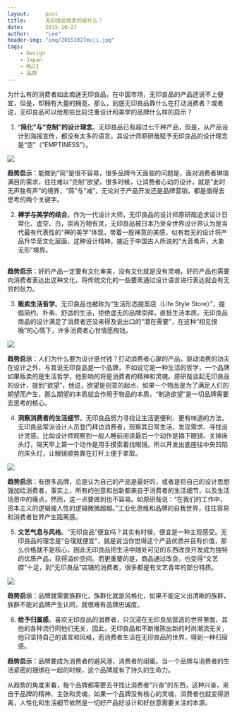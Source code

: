 ```yaml
---
layout:     post
title:      无印良品贩卖的是什么？
date:       2015-10-27
author:     "Lee"
header-img: "img/20151027muji.jpg"
tags:
    - Design
    - Japan
    - MUJI
    - 品牌
---
```

为什么有的消费者如此痴迷无印良品，在中国市场，无印良品的产品还说不上便宜，但是，却拥有大量的拥趸。那么，到底无印良品靠什么在打动消费者？或者说，无印良品可以给那些比较注重设计和美学的品牌什么样的启示？


1. “**简化”与“克制”的设计理念**。无印良品已有超过七千种产品，但是，从产品设计到海报宣传，都没有太多的语言。其设计师原研哉赋予无印良品的设计理念是“空”（“EMPTINESS”）。

 
![](http://7xnqez.com1.z0.glb.clouddn.com/20140402142323_27981.jpg)


 

**趋势启示**：能做到“简”是很不容易，很多品牌今天面临的问题是，面对消费者琳琅满目的需求，往往难以“克制”欲望，很多时候，让消费者心动的设计，就是“此时无声胜有声”的境界，“简”与“减”，无论对于产品开发还是品牌营销，都是值得去思考的两个关键字。
 
2. **禅学与美学的结合**。作为一代设计大师，无印良品的设计师原研哉追求设计日常化、虚空、白，崇尚万物有灵，无印良品被日本乃至全世界设计界认为是当代最有代表性的“禅的美学”体现，带着一股禅意的美感，似有若无的设计将产品升华至文化层面，这种设计精神，接近于中国古人所说的“大音希声，大象无形”境界。

 ![]()

**趋势启示**：好的产品一定要有文化审美，没有文化就是没有灵魂，好的产品也需要向消费者表达出这种文化，将传统文化的一些要素通过设计语言进行表达就会有无穷的张力。
 
3. **贩卖生活哲学**。无印良品也被称为“生活形态提案店（Life Style Store）”，提倡简约、朴素、舒适的生活，拒绝虚无的品牌崇拜，直抵生活本质。无印良品商品的设计满足了消费者还没来得及说出口的“潜在需要”，在这种“相见恨晚”的心情下，许多消费者心甘情愿掏钱。

 

![](http://7xnqez.com1.z0.glb.clouddn.com/20140402143228_56569.jpg)

 

**趋势启示**：人们为什么要为设计感付钱？打动消费者心扉的产品，驱动消费的功夫在设计之外，与其说无印良品是一个品牌，不如说它是一种生活的哲学，一个品牌如果贩卖的是生活哲学，他影响的将是消费者的精神和灵魂。原研哉谈起无印良品的设计，提到“欲望”，他说，欲望是创意的起点，如果一个物品是为了满足人们的期望而产生，那么期望的本质就会作用于物品的本质，“制造欲望”是一切品牌需要去思考的核心。
 
4. **洞察消费者的生活细节**。无印良品努力寻找让生活更便利、更有味道的方法，无印良品常派设计人员登门拜访消费者，观察其日常生活，发现需求、寻找设计灵感。比如设计师观察到一般人睡前阅读最后一个动作是摘下眼镜、关掉床头灯，隔天早上第一个动作是用手摸索着找眼镜。所以开发出底座往中央凹陷的床头灯，让眼镜顺势靠在灯杆上便于拿取。

 
![](http://7xnqez.com1.z0.glb.clouddn.com/20140402142829_88619.jpg)


 

**趋势启示**：有很多品牌，总是认为自己的产品是最好的，或者是将自己的设计思想强加给消费者，事实上，所有的创意和创新都来自于消费者的生活细节，以及生活场景中的痛点，然而，这一点要做到也不容易。如原研哉说：“在我们的工作中，资本主义的逻辑被人性的逻辑微微超越。”工业化思维和品牌的自我世界，往往容易和消费者世界产生距离感。
 
5. **文艺气息与风格**。“无印良品”便宜吗？其实有时候，便宜是一种主观感受。无印良品的理念是“合理就便宜”，就是说当你觉得这个产品优质并且有价值，那么价格就不是核心，因此无印良品把生活中随处可见的东西改良开发成为独特的优质产品，获得溢价空间。而更重要的是，商品通过改良，也变得“文艺腔”十足，到“无印良品”店铺的消费者，很多都是有文艺青年的部分特质。

 

![](http://7xnqez.com1.z0.glb.clouddn.com/20140402143720_87042.jpg)

 

**趋势启示**：品牌就需要族群化，族群化就是风格化，如果不能定义出清晰的族群，族群不能对品牌产生认同，就很难有品牌忠诚度。
 
6. **给予归属感**。喜欢无印良品的消费者，只沉浸在无印良品营造的世界里面，其他的各种流行同他们无关，因此，无印良品和不断推陈出新的时尚潮流无关，他只坚持自己的语言和风格，而消费者生活在无印良品的世界，得到一种归宿感。
 
**趋势启示**：品牌要成为消费者的避风港，消费者的闺蜜。当一个品牌与消费者的生活紧密的捆绑在一起的时候，这个品牌就有了持久的生命力。
 
从趋势的角度来看，每个品牌都需要去寻找让消费者“兴奋”的东西，这种兴奋，来自于品牌的精神、主张和灵魂，如果一个品牌没有核心的灵魂，消费者也就变得游离，人性化和生活细节依然是一切好产品好设计和好创意需要关注的本源。

